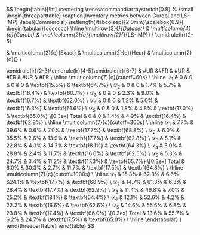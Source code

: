 $$
\begin{table}[!ht]
\centering
\renewcommand\arraystretch{0.8}
% \small
\begin{threeparttable}
\caption{Inventory metrics between Gurobi and LS-IMP}
\label{Commercial}
\setlength{\tabcolsep}{2.0mm}\scalebox{0.9}{
\begin{tabular}{ccccccc}
\hline
    \multirow{3}{*}{Dataset}  & \multicolumn{4}{c}{Gurobi} & \multicolumn{2}{c}{\multirow{2}{*}{LS-IMP}} \\
\cmidrule(lr){2-5}

 &  \multicolumn{2}{c}{Exact} & \multicolumn{2}{c}{Heur} & \multicolumn{2}{c}{} \\
 
\cmidrule(lr){2-3}\cmidrule(lr){4-5}\cmidrule(lr){6-7}
 &  \#UR &\#FR & \#UR & \#FR & \#UR & \#FR \\
\hline
\multicolumn{7}{c}{cutoff=60s} \\
\hline
$\mathcal{D}_1$   & 0 & 0   & 0    & 0    & \textbf{15.5\%}    & \textbf{64.7\%}   \\
$\mathcal{D}_2$    & 0 & 0   & 1.7\%  & 5.7\%   & \textbf{16.4\%}   & \textbf{60.7\%}  \\
$\mathcal{D}_3$   & 0 & 0   & 2.3\%  & 9.0\%   & \textbf{16.7\%}  & \textbf{62.0\%}    \\
$\mathcal{D}_4$   & 0 & 0   & 1.2\%   & 5.0\%  & \textbf{16.3\%}   & \textbf{61.6\%}     \\
$\mathcal{D}_5$   & 0 & 0   & 1.8\%   & 4.8\%  & \textbf{17.0\%}   & \textbf{65.0\%}     \\[0.3ex] 
Total & 0 & 0   & 1.4\%     & 4.9\%   & \textbf{16.4\%}    & \textbf{62.8\%}   \\
\hline
\multicolumn{7}{c}{cutoff=300s} \\
\hline
$\mathcal{D}_1$    & 7.7\%    & 39.6\%   &  0.6\%    & 7.0\%   & \textbf{17.7\%}    & \textbf{68.8\%}   \\
$\mathcal{D}_2$  & 6.0\%  & 35.5\%    & 2.6\%   & 13.9\%    & \textbf{17.7\%}   & \textbf{62.8\%}  \\
$\mathcal{D}_3$    & 5.1\% & 22.8\%   & 4.3\%  &  14.7\%   & \textbf{18.1\%}  & \textbf{64.3\%}    \\
$\mathcal{D}_4$   & 5.9\% & 28.8\%    & 2.4\%   & 11.7\%   & \textbf{16.6\%}   & \textbf{62.5\%}     \\
$\mathcal{D}_5$    & 5.3\% & 24.7\%    & 3.4\%  &  11.2\%   & \textbf{17.3\%}   & \textbf{65.7\%}     \\[0.3ex] 
Total    & 6.0\% & 30.3\%    & 2.7\%  &  11.7\%   & \textbf{17.5\%}   & \textbf{64.8\%}     \\
\hline
\multicolumn{7}{c}{cutoff=1000s} \\
\hline
$\mathcal{D}_1$    & 15.3\%   &  62.3\%    & 6.6\%    &24.1\%    & \textbf{17.7\%}    & \textbf{68.9\%}   \\
$\mathcal{D}_2$  & 14.7\%  & 61.3\%    & 6.3\%   & 28.4\%    & \textbf{17.7\%}   & \textbf{62.9\%}  \\
$\mathcal{D}_3$   & 11.4\% & 46.8\%   & 7.0\%  &  25.2\%    & \textbf{18.1\%}  & \textbf{64.4\%}    \\
$\mathcal{D}_4$    & 12.1\% & 52.6\%   & 4.2\%  & 22.2\%   & \textbf{16.6\%}   & \textbf{62.6\%}     \\
$\mathcal{D}_5$   & 14.6\% & 55.6\%    & 6.8\%  &  23.8\%   & \textbf{17.4\%}   & \textbf{66.0\%}     \\[0.3ex] 
Total    & 13.6\%  & 55.7\%    &  6.2\%    & 24.7\%    & \textbf{17.5\%}    & \textbf{65.0\%}   \\
\hline
\end{tabular}
}
\end{threeparttable}
\end{table}
$$
